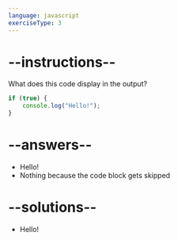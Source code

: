 ```yaml
---
language: javascript
exerciseType: 3
---
```


# --instructions--

What does this code display in the output?
```javascript
if (true) {
	console.log("Hello!");
}
```

# --answers--

- Hello!
- Nothing because the code block gets skipped

# --solutions--

- Hello!
